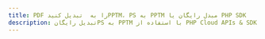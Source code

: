 ---title: PDF را به  تبدیل کنیدPPTM، PS به PPTM مبدل رایگان یا PHP SDKdescription: تبدیل رایگانPS به PPTM با استفاده از PHP Cloud APIs & SDK همچنین اسناد PDF را در Cloud ایجاد، ویرایش و رندر کنید.---
